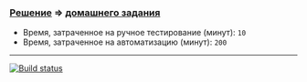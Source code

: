 ### [Решение](https://github.com/Cliffart44/Auto_hw_2.3.2) => [домашнего задания](https://github.com/netology-code/aqa-homeworks/tree/aqa4/patterns#%D0%B7%D0%B0%D0%B4%D0%B0%D1%87%D0%B0-2---%D1%82%D0%B5%D1%81%D1%82%D0%BE%D0%B2%D1%8B%D0%B9-%D1%80%D0%B5%D0%B6%D0%B8%D0%BC)
* Время, затраченное на ручное тестирование (минут): `10`
* Время, затраченное на автоматизацию (минут): `200`
---
[![Build status](https://ci.appveyor.com/api/projects/status/46141ef6f7m38ocp/branch/main?svg=true)](https://ci.appveyor.com/project/Cliffart44/auto-hw-2-3-2/branch/main)